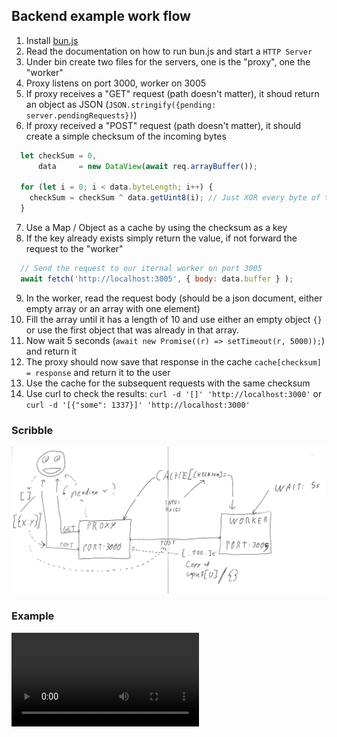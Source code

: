 ## Backend example work flow

1. Install [bun.js](https://github.com/oven-sh/bun)
2. Read the documentation on how to run bun.js and start a `HTTP Server`
3. Under bin create two files for the servers, one is the "proxy", one the "worker"
4. Proxy listens on port 3000, worker on 3005
5. If proxy receives a "GET" request (path doesn't matter), it shoud return an object as JSON (`JSON.stringify({pending: server.pendingRequests})`)
6. If proxy received a "POST" request (path doesn't matter), it should create a simple checksum of the incoming bytes

```javascript
  let checkSum = 0, 
      data     = new DataView(await req.arrayBuffer());

  for (let i = 0; i < data.byteLength; i++) {
    checkSum = checkSum ^ data.getUint8(i); // Just XOR every byte of the input with the checksum
  }

```

7. Use a Map / Object as a cache by using the checksum as a key
8. If the key already exists simply return the value, if not forward the request to the "worker"

```javascript
  // Send the request to our iternal worker on port 3005
  await fetch('http://localhost:3005', { body: data.buffer } );
```

9. In the worker, read the request body (should be a json document, either empty array or an array with one element)
10. Fill the array until it has a length of 10 and use either an empty object `{}` or use the first object that was already in that array.
11. Now wait 5 seconds (`await new Promise((r) => setTimeout(r, 5000));`) and return it
12. The proxy should now save that response in the cache `cache[checksum] = response` and return it to the user
13. Use the cache for the subsequent requests with the same checksum
14. Use curl to check the results: `curl -d '[]' 'http://localhost:3000'` or `curl -d '[{"some": 1337}]' 'http://localhost:3000'`

### Scribble
![scribble](doc/task.jpg)

### Example
![video](doc/task.mp4)
